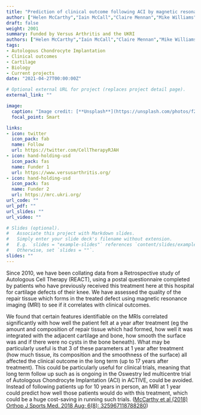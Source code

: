 ```yaml
---
title: "Prediction of clinical outcome following ACI by magnetic resonance imaging"
author: ["Helen McCarthy","Iain McCall","Claire Mennan","Mike Williams","James Richardson","Sally Roberts"]
draft: false
weight: 2001
summary: Funded by Versus Arthritis and the UKRI
authors: ["Helen McCarthy","Iain McCall","Claire Mennan","Mike Williams","James Richardson","Sally Roberts"]
tags:
- Autologous Chondrocyte Implantation
- Clinical outcomes
- Cartilage
- Biology
- Current projects
date: "2021-04-27T00:00:00Z"

# Optional external URL for project (replaces project detail page).
external_link: ""

image:
  caption: "Image credit: [**Unsplash**](https://unsplash.com/photos/f2aDTqfnqfE)"
  focal_point: Smart

links:
- icon: twitter
  icon_pack: fab
  name: Follow
  url: https://twitter.com/CellTherapyRJAH
- icon: hand-holding-usd
  icon_pack: fas
  name: Funder 1
  url: https://www.versusarthritis.org/
- icon: hand-holding-usd
  icon_pack: fas
  name: Funder 2
  url: https://mrc.ukri.org/
url_code: ""
url_pdf: ""
url_slides: ""
url_video: ""

# Slides (optional).
#   Associate this project with Markdown slides.
#   Simply enter your slide deck's filename without extension.
#   E.g. `slides = "example-slides"` references `content/slides/example-slides.md`.
#   Otherwise, set `slides = ""`.
slides: ""
---
```


Since 2010, we have been collating data from a Retrospective study of Autologous Cell Therapy (REACT), using a postal questionnaire completed by patients who have previously received this treatment here at this hospital for cartilage defects of their knee.
We have assessed the quality of the repair tissue which forms in the treated defect using magnetic resonance imaging (MRI) to see if it correlates with clinical outcomes.

We found that certain features identifiable on the MRIs correlated significantly with how well the patient felt at a year after treatment (eg the amount and composition of repair tissue which had formed, how well it was integrated with the adjacent cartilage and bone, how smooth the surface was and if there were no cysts in the bone beneath).
What may be particularly useful is that 3 of these parameters at 1 year after treatment (how much tissue, its composition and the smoothness of the surface) all affected the clinical outcome in the long term (up to 17 years after treatment).
This could be particularly useful for clinical trials, meaning that long term follow up such as is ongoing in the Oswestry led multicentre trial of Autologous Chondrocyte Implantation (ACI) in ACTIVE, could be avoided.
Instead of following patients up for 10 years in person, an MRI at 1 year could predict how well those patients would do with this treatment, which could be a huge cost-saving in running such trials. ([McCarthy et al (2018) Orthop J Sports Med. 2018 Aug; 6(8): 325967118788280](https://www.ncbi.nlm.nih.gov/pmc/articles/PMC6081761/))
